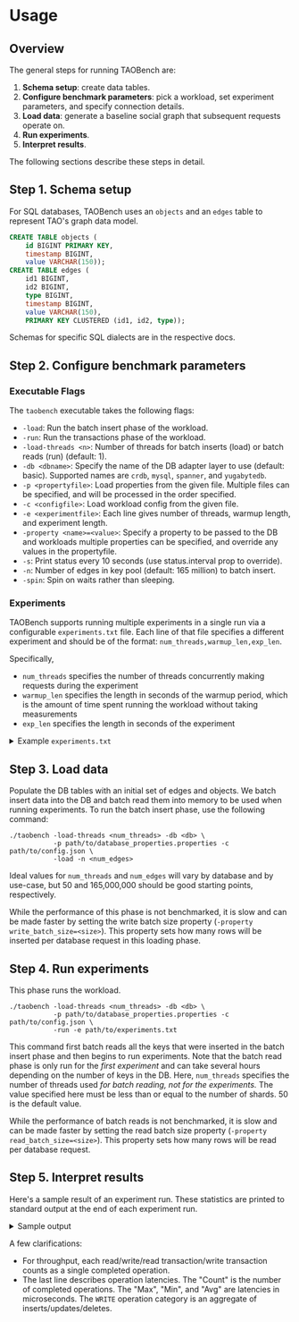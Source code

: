 # Usage
## Overview
The general steps for running TAOBench are:

1. **Schema setup**: create data tables.
2. **Configure benchmark parameters**: pick a workload, set experiment
   parameters, and specify connection details.
3. **Load data**: generate a baseline social graph that subsequent requests
   operate on.
4. **Run experiments**.
5. **Interpret results**.

The following sections describe these steps in detail.

## Step 1. Schema setup
For SQL databases, TAOBench uses an `objects` and an `edges` table to represent
TAO's graph data model.

```sql
CREATE TABLE objects (
    id BIGINT PRIMARY KEY,
    timestamp BIGINT,
    value VARCHAR(150));
CREATE TABLE edges (
    id1 BIGINT,
    id2 BIGINT,
    type BIGINT,
    timestamp BIGINT,
    value VARCHAR(150),
    PRIMARY KEY CLUSTERED (id1, id2, type));
```

Schemas for specific SQL dialects are in the respective docs.

## Step 2. Configure benchmark parameters

### Executable Flags
The `taobench` executable takes the following flags:

- `-load`: Run the batch insert phase of the workload.
- `-run`: Run the transactions phase of the workload.
- `-load-threads <n>`: Number of threads for batch inserts (load) or batch reads (run) (default: 1).
- `-db <dbname>`: Specify the name of the DB adapter layer to use (default: basic). Supported names are `crdb`, `mysql`, `spanner`, and `yugabytedb`.
- `-p <propertyfile>`: Load properties from the given file. Multiple files can be specified, and will be processed in the order specified.
- `-c <configfile>`: Load workload config from the given file.
- `-e <experimentfile>`: Each line gives number of threads, warmup length, and experiment length.
- `-property <name>=<value>`: Specify a property to be passed to the DB and workloads multiple properties can be specified, and override any values in the propertyfile.
- `-s`: Print status every 10 seconds (use status.interval prop to override).
- `-n`: Number of edges in key pool (default: 165 million) to batch insert.
- `-spin`: Spin on waits rather than sleeping.

### Experiments

TAOBench supports running multiple experiments in a single run via a
configurable `experiments.txt` file. Each line of that file specifies a
different experiment and should be of the format:
`num_threads,warmup_len,exp_len`.

Specifically,

- `num_threads` specifies the number of threads concurrently making requests
  during the experiment
- `warmup_len` specifies the length in seconds of the warmup period, which is
  the amount of time spent running the workload without taking measurements
- `exp_len` specifies the length in seconds of the experiment

<details>
  <summary>Example <code>experiments.txt</code></summary>

```
2,10,150
16,10,150
128,10,150
1024,10,150
```
</details>

## Step 3. Load data

Populate the DB tables with an initial set of edges and objects. We batch
insert data into the DB and batch read them into memory to be used when running
experiments. To run the batch insert phase, use the following command:

```
./taobench -load-threads <num_threads> -db <db> \
           -p path/to/database_properties.properties -c path/to/config.json \
           -load -n <num_edges>
```

Ideal values for `num_threads` and `num_edges` will vary by database and by
use-case, but 50 and 165,000,000 should be good starting points, respectively.

While the performance of this phase is not benchmarked, it is slow and can be
made faster by setting the write batch size property (`-property
write_batch_size=<size>`). This property sets how many rows will be inserted per
database request in this loading phase.

## Step 4. Run experiments

This phase runs the workload.
```
./taobench -load-threads <num_threads> -db <db> \
           -p path/to/database_properties.properties -c path/to/config.json \
           -run -e path/to/experiments.txt
```

This command first batch reads all the keys that were inserted in the batch
insert phase and then begins to run experiments. Note that the batch read phase
is only run for the _first experiment_ and can take several hours depending on
the number of keys in the DB. Here, `num_threads` specifies the number of
threads used *for batch reading, not for the experiments.* The value specified
here must be less than or equal to the number of shards. 50 is the default
value.

While the performance of batch reads is not benchmarked, it is slow and can be
made faster by setting the read batch size property (`-property
read_batch_size=<size>`). This property sets how many rows will be read per
database request.

## Step 5. Interpret results
Here's a sample result of an experiment run. These statistics are printed to
standard output at the end of each experiment run.

<details>
  <summary>Sample output</summary>

```
Total runtime (sec): 61.0204
Runtime excluding warmup (sec): 50.9823
Total completed operations excluding warmup: 5955
Throughput excluding warmup: 116.805
Number of overtime operations: 7615
Number of failed operations: 0
5955 operations; [INSERT: Count=216 Max=99399.29 Min=992.38 Avg=35662.55] [READ: Count=4126 Max=96849.38 Min=256.38 Avg=12637.73] [UPDATE: Count=1190 Max=186863.46 Min=918.42 Avg=40857.72] [READTRANSACTION: Count=393 Max=5861590.29 Min=1301.79 Avg=219441.40] [WRITETRANSACTION: Count=30 Max=588020.75 Min=4498.29 Avg=150933.08] [WRITE: Count=1406 Max=186863.46 Min=918.42 Avg=40059.60]
```
</details>

A few clarifications:

- For throughput, each read/write/read transaction/write transaction counts as a
  single completed operation.
- The last line describes operation latencies. The "Count" is the number of
  completed operations. The "Max", "Min", and "Avg" are latencies in
  microseconds.  The `WRITE` operation category is an aggregate of
  inserts/updates/deletes.
